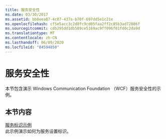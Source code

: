 ```yaml
---
title: 服务安全性
ms.date: 03/30/2017
ms.assetid: bb8eea87-4c87-437a-b70f-697dd5e1c21e
ms.openlocfilehash: cf5e5acc3c2d8fc9cd05faa2ff2c85b3ad72886f
ms.sourcegitcommit: cdb295dd1db589ce5169ac9ff096f01fd0c2da9d
ms.translationtype: MT
ms.contentlocale: zh-CN
ms.lasthandoff: 06/09/2020
ms.locfileid: "84594850"
---
```

# <a name="service-security"></a>服务安全性
本节包含演示 Windows Communication Foundation （WCF）服务安全性的示例。  
  
## <a name="in-this-section"></a>本节内容  
 [服务标识示例](service-identity-sample.md)  
 此示例演示如何为服务设置标识。
